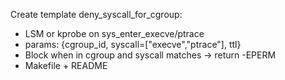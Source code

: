 Create template deny_syscall_for_cgroup:
- LSM or kprobe on sys_enter_execve/ptrace
- params: {cgroup_id, syscall=["execve","ptrace"], ttl}
- Block when in cgroup and syscall matches → return -EPERM
- Makefile + README

